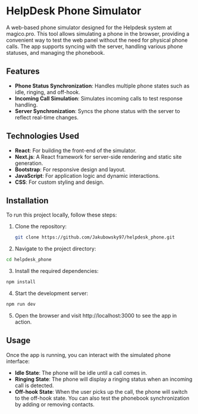 # HelpDesk Phone Simulator

A web-based phone simulator designed for the Helpdesk system at magico.pro. This tool allows simulating a phone in the browser, providing a convenient way to test the web panel without the need for physical phone calls. The app supports syncing with the server, handling various phone statuses, and managing the phonebook.

## Features

- **Phone Status Synchronization**: Handles multiple phone states such as idle, ringing, and off-hook.
- **Incoming Call Simulation**: Simulates incoming calls to test response handling.
- **Server Synchronization**: Syncs the phone status with the server to reflect real-time changes.

## Technologies Used

- **React**: For building the front-end of the simulator.
- **Next.js**: A React framework for server-side rendering and static site generation.
- **Bootstrap**: For responsive design and layout.
- **JavaScript**: For application logic and dynamic interactions.
- **CSS**: For custom styling and design.

## Installation

To run this project locally, follow these steps:

1. Clone the repository:
   ```bash
   git clone https://github.com/Jakubowsky97/helpdesk_phone.git
   ```
2. Navigate to the project directory:
```bash
cd helpdesk_phone
```
3. Install the required dependencies:
```bash
npm install
```
4. Start the development server:
```bash
npm run dev
```
5. Open the browser and visit http://localhost:3000 to see the app in action.

## Usage

Once the app is running, you can interact with the simulated phone interface:

- **Idle State**: The phone will be idle until a call comes in.
- **Ringing State**: The phone will display a ringing status when an incoming call is detected.
- **Off-hook State**: When the user picks up the call, the phone will switch to the off-hook state.
You can also test the phonebook synchronization by adding or removing contacts.
